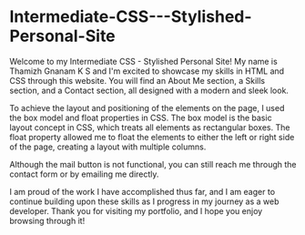 # Intermediate-CSS---Stylished-Personal-Site
Welcome to my Intermediate CSS - Stylished Personal Site! My name is Thamizh Gnanam K S and I'm excited to showcase my skills in HTML and CSS through this website.
You will find an About Me section, a Skills section, and a Contact section, all designed with a modern and sleek look.

To achieve the layout and positioning of the elements on the page, I used the box model and float properties in CSS. The box model is the basic layout concept in CSS, which treats all elements as rectangular boxes. The float property allowed me to float the elements to either the left or right side of the page, creating a layout with multiple columns.

Although the mail button is not functional, you can still reach me through the contact form or by emailing me directly.

I am proud of the work I have accomplished thus far, and I am eager to continue building upon these skills as I progress in my journey as a web developer. Thank you for visiting my portfolio, and I hope you enjoy browsing through it!
